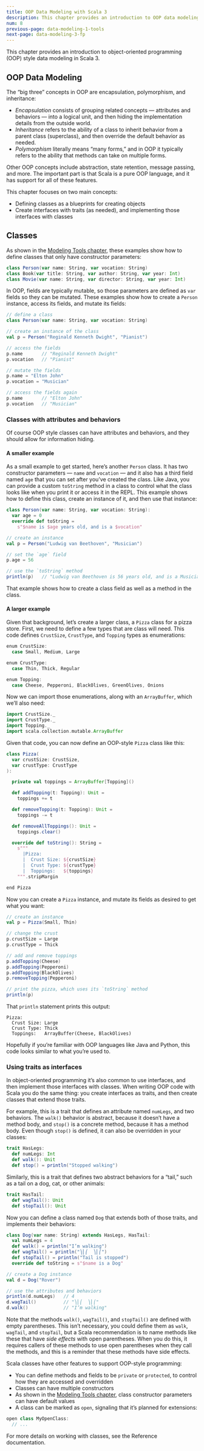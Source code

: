 ```yaml
---
title: OOP Data Modeling with Scala 3
description: This chapter provides an introduction to OOP data modeling with Scala 3.
num: 8
previous-page: data-modeling-1-tools
next-page: data-modeling-3-fp
---
```


This chapter provides an introduction to object-oriented programming (OOP) style data modeling in Scala 3.



## OOP Data Modeling

The “big three” concepts in OOP are encapsulation, polymorphism, and inheritance:

- *Encapsulation* consists of grouping related concepts — attributes and behaviors — into a logical unit, and then hiding the implementation details from the outside world.
- *Inheritance* refers to the ability of a class to inherit behavior from a parent class (superclass), and then override the default behavior as needed.
- *Polymorphism* literally means “many forms,” and in OOP it typically refers to the ability that methods can take on multiple forms.

Other OOP concepts include abstraction, state retention, message passing, and more. The important part is that Scala is a pure OOP language, and it has support for all of these features.

This chapter focuses on two main concepts:

- Defining classes as a blueprints for creating objects
- Create interfaces with traits (as needed), and implementing those interfaces with classes




## Classes

As shown in the [Modeling Tools chapter](data-modeling-1-tools.md), these examples show how to define classes that only have constructor parameters:

```scala
class Person(var name: String, var vocation: String)
class Book(var title: String, var author: String, var year: Int)
class Movie(var name: String, var director: String, var year: Int)
```

In OOP, fields are typically mutable, so those parameters are defined as `var` fields so they can be mutated. These examples show how to create a `Person` instance, access its fields, and mutate its fields:

```scala
// define a class
class Person(var name: String, var vocation: String)

// create an instance of the class
val p = Person("Reginald Kenneth Dwight", "Pianist")

// access the fields
p.name       // "Reginald Kenneth Dwight"
p.vocation   // "Pianist"

// mutate the fields
p.name = "Elton John"
p.vocation = "Musician"

// access the fields again
p.name       // "Elton John"
p.vocation   // "Musician"
```


### Classes with attributes and behaviors

Of course OOP style classes can have attributes and behaviors, and they should allow for information hiding.

#### A smaller example

As a small example to get started, here’s another `Person` class. It has two constructor parameters — `name` and `vocation` — and it also has a third field named `age` that you can set after you’ve created the class. Like Java, you can provide a custom `toString` method in a class to control what the class looks like when you print it or access it in the REPL. This example shows how to define this class, create an instance of it, and then use that instance:

```scala
class Person(var name: String, var vocation: String):
  var age = 0
  override def toString =
    s"$name is $age years old, and is a $vocation"

// create an instance
val p = Person("Ludwig van Beethoven", "Musician")

// set the `age` field
p.age = 56

// use the `toString` method
println(p)   // "Ludwig van Beethoven is 56 years old, and is a Musician"
```

That example shows how to create a class field as well as a method in the class.


#### A larger example

Given that background, let’s create a larger class, a `Pizza` class for a pizza store. First, we need to define a few types that are class will need. This code defines `CrustSize`, `CrustType`, and `Topping` types as enumerations:

```scala
enum CrustSize:
  case Small, Medium, Large

enum CrustType:
  case Thin, Thick, Regular

enum Topping:
  case Cheese, Pepperoni, BlackOlives, GreenOlives, Onions
```

Now we can import those enumerations, along with an `ArrayBuffer`, which we’ll also need:

```scala
import CrustSize._
import CrustType._
import Topping._
import scala.collection.mutable.ArrayBuffer
```

Given that code, you can now define an OOP-style `Pizza` class like this:

```scala
class Pizza(
  var crustSize: CrustSize,
  var crustType: CrustType
):

  private val toppings = ArrayBuffer[Topping]()

  def addTopping(t: Topping): Unit = 
    toppings += t

  def removeTopping(t: Topping): Unit = 
    toppings -= t

  def removeAllToppings(): Unit = 
    toppings.clear()

  override def toString(): String =
    s"""
      |Pizza:
      |  Crust Size: ${crustSize}
      |  Crust Type: ${crustType}
      |  Toppings:   ${toppings}
    """.stripMargin

end Pizza
```

Now you can create a `Pizza` instance, and mutate its fields as desired to get what you want:

```scala
// create an instance
val p = Pizza(Small, Thin)

// change the crust
p.crustSize = Large
p.crustType = Thick

// add and remove toppings
p.addTopping(Cheese)
p.addTopping(Pepperoni)
p.addTopping(BlackOlives)
p.removeTopping(Pepperoni)

// print the pizza, which uses its `toString` method
println(p)
```

That `println` statement prints this output:

````
Pizza:
  Crust Size: Large
  Crust Type: Thick
  Toppings:   ArrayBuffer(Cheese, BlackOlives)
````

Hopefully if you’re familiar with OOP languages like Java and Python, this code looks similar to what you’re used to.




### Using traits as interfaces

In object-oriented programming it’s also common to use interfaces, and then implement those interfaces with classes. When writing OOP code with Scala you do the same thing: you create interfaces as traits, and then create classes that extend those traits.

For example, this is a trait that defines an attribute named `numLegs`, and two behaviors. The `walk()` behavior is abstract, because it doesn’t have a method body, and `stop()` is a concrete method, because it has a method body. Even though `stop()` is defined, it can also be overridden in your classes:

```scala
trait HasLegs:
  def numLegs: Int
  def walk(): Unit
  def stop() = println("Stopped walking")
```

Similarly, this is a trait that defines two abstract behaviors for a “tail,” such as a tail on a dog, cat, or other animals:

```scala
trait HasTail:
  def wagTail(): Unit
  def stopTail(): Unit
```

Now you can define a class named `Dog` that extends both of those traits, and implements their behaviors:

```scala
class Dog(var name: String) extends HasLegs, HasTail:
  val numLegs = 4
  def walk() = println("I’m walking")
  def wagTail() = println("⎞⎜⎛  ⎞⎜⎛")
  def stopTail() = println("Tail is stopped")
  override def toString = s"$name is a Dog"

// create a Dog instance
val d = Dog("Rover")

// use the attributes and behaviors
println(d.numLegs)   // 4
d.wagTail()          // "⎞⎜⎛  ⎞⎜⎛"
d.walk()             // "I’m walking"
```

Note that the methods `walk()`, `wagTail()`, and `stopTail()` are defined with empty parentheses. This isn’t necessary, you could define them as `walk`, `wagTail`, and `stopTail`, but a Scala recommendation is to name methods like these that have *side effects* with open parentheses. When you do this, it requires callers of these methods to use open parentheses when they call the methods, and this is a reminder that these methods have side effects.
<!-- TODO: link to a "side effects" discussion -->

Scala classes have other features to support OOP-style programming:

- You can define methods and fields to be `private` or `protected`, to control how they are accessed and overridden
- Classes can have multiple constructors
- As shown in the [Modeling Tools chapter](data-modeling-1-tools.md), class constructor parameters can have default values
- A class can be marked as `open`, signaling that it’s planned for extensions:

```scala
open class MyOpenClass:
  // ...
```

For more details on working with classes, see the Reference documentation.
<!-- TODO: link to the Reference docs -->





